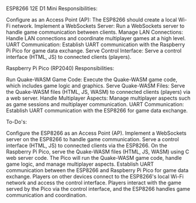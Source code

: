 ESP8266 12E D1 Mini Responsibilities:

Configure as an Access Point (AP): The ESP8266 should create a local Wi-Fi network.
Implement a WebSockets Server: Run a WebSockets server to handle game communication between clients.
Manage LAN Connections: Handle LAN connections and coordinate multiplayer games at a high level.
UART Communication: Establish UART communication with the Raspberry Pi Pico for game data exchange.
Serve Control Interface: Serve a control interface (HTML, JS) to connected clients (players).

Raspberry Pi Pico (RP2040) Responsibilities:

Run Quake-WASM Game Code: Execute the Quake-WASM game code, which includes game logic and graphics.
Serve Quake-WASM Files: Serve the Quake-WASM files (HTML, JS, WASM) to connected clients (players) via a web server.
Handle Multiplayer Aspects: Manage multiplayer aspects such as game sessions and multiplayer communication.
UART Communication: Establish UART communication with the ESP8266 for game data exchange.

To-Do's:

Configure the ESP8266 as an Access Point (AP).
Implement a WebSockets server on the ESP8266 to handle game communication.
Serve a control interface (HTML, JS) to connected clients via the ESP8266.
On the Raspberry Pi Pico, serve the Quake-WASM files (HTML, JS, WASM) using C web server code.
The Pico will run the Quake-WASM game code, handle game logic, and manage multiplayer aspects.
Establish UART communication between the ESP8266 and Raspberry Pi Pico for game data exchange.
Players on other devices connect to the ESP8266's local Wi-Fi network and access the control interface.
Players interact with the game served by the Pico via the control interface, and the ESP8266 handles game communication and coordination.
